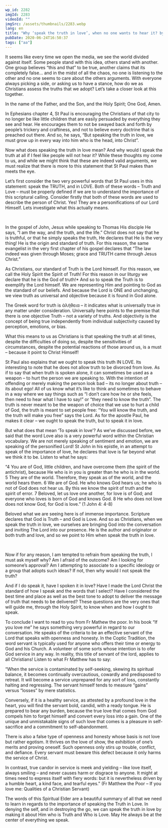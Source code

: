 ```yaml
---
wp_id: 2282
imgId: 2283
videoId: ""
imgSrc: /assets/thumbnails/2283.webp
lang: en
title: "Why ‘speak the truth in love’, when no one wants to hear it? by Fr. Anthony Mourad"
pubDate: 2020-06-24T16:50:37
tags: ["aa"]
---
```


<!-- page: 6 -->

<p>It seems like every time we open the media, we see the world divided against itself. Some people stand with this idea, others stand with another. One group believes “this and that” to be true, another claims that its completely false… and in the midst of all the chaos, no one is listening to the other and no one seems to care about the others arguments. With everyone always picking a side, or asking us to have a stance, how do we as Christians assess the truths that we adopt? Let’s take a closer look at this together.</p>
<p>In the name of the Father, and the Son, and the Holy Spirit; One God, Amen.</p>
<p>In Ephesians chapter 4, St Paul is encouraging the Christians of that city to no longer be like little children that are easily persuaded by everything they see and hear. He encourages them to not be swayed back and forth by people’s trickery and craftiness, and not to believe every doctrine that is preached out there. And so, he says, “But speaking the truth in love, we must grow up in every way into him who is the head, into Christ”.</p>
<p>Now what does speaking the truth in love mean? And why would I speak the truth at all if I feel like people will not hear it? While these thoughts my come to us, and while we might think that these are indeed valid arguments, we must realize that there is more to this statement that St Paul makes than meets the eye.</p>
<p>Let’s first consider the two very powerful words that St Paul uses in this statement: speak the TRUTH, and in LOVE. Both of these words – Truth and Love &#8211; must be properly defined if we are to understand the importance of this scriptural calling. Consider firstly that both of these words are used to describe the person of Christ. Yes! They are a personifications of our Lord Himself. Lets investigate what this actually means.</p>
<p>&nbsp;</p>
<p>In the gospel of John, Jesus while speaking to Thomas His disciple He says, “I am the way, and the truth, and the life.” Christ does not say that he is truthful, or that he simply speaks the truth, He declares that He is the very thing! He is the origin and standard of truth. For this reason, the same evangelist in the very first chapter of his gospel declares that “The law indeed was given through Moses; grace and TRUTH came through Jesus Christ.”</p>
<p>As Christians, our standard of Truth is the Lord himself. For this reason, we call the Holy Spirit the Spirit of Truth! For this reason in our liturgy we declare that he is the God of truth!* And so to speak the Truth is to exemplify the Lord himself. We are representing Him and pointing to God as the standard of our beliefs. And because the Lord is ONE and unchanging, we view truth as universal and objective because it is found in God alone.</p>
<p>The Greek word for truth is ἀλήθεια – it indicates what is universally true in any matter under consideration. Universally here points to the premise that there is one objective Truth – not a variety of truths. And objectivity is the concept of being true independently from individual subjectivity caused by perception, emotions, or bias.</p>
<p>What this means to us as Christians is that speaking the truth at all times, despite the difficulties of doing so, despite the sensitivities of circumstances, despite the potential reactions of those around us, is a must – because it point to Christ Himself!</p>
<p>St Paul also explains that we ought to speak this truth IN LOVE. Its interesting to note that he does not allow truth to be divorced from love. As if to say that when truth is spoken alone, it can sometimes be used as a weapon – to hurt the person we are speaking to. With the intention of offending or merely making the person look bad – its no longer about truth – its about ego! All of us know what it’s like to think and sometimes to behave in a way where we say things such as “I don’t care how he or she feels, then need to hear what I have to say!” or “they need to know the truth”. The truth is never meant to be the weapon of choice that we use to hurt a child of God, the truth is meant to set people free: “You will know the truth, and the truth will make you free” says the Lord. As for the apostle Paul, he makes it clear – we ought to speak the truth, but to speak it in love.</p>
<p>But what does that mean ‘To speak in love’? As we’ve discussed before, we said that the word Love also is a very powerful word within the Christian vocabulary. We are not merely speaking of sentiment and emotion, we are speaking of the personified Lord! St John in his epistle, in an attempt to speak of the importance of love, he declares that love is far beyond what we think it to be. Listen to what he says:</p>
<p>“4 You are of God, little children, and have overcome them (the spirit of the antichrist), because He who is in you is greater than he who is in the world. 5 They are of the world. Therefore, they speak as of the world, and the world hears them. 6 We are of God. He who knows God hears us; he who is not of God does not hear us. By this we know the spirit of truth and the spirit of error. 7 Beloved, let us love one another, for love is of God; and everyone who loves is born of God and knows God. 8 He who does not love does not know God, for God is love.” (1 John 4: 4-8)</p>
<p>Beloved what we are seeing here is of immense importance. Scripture declares that God is Truth – and God is Love. And so as Christians, when we speak the truth in love, we ourselves are bringing God into the conversation and inviting The Lord into our presence. He is the author and originator or both truth and love, and so we point to Him when speak the truth in love.</p>
<p>&nbsp;</p>
<p>Now if for any reason, I am tempted to refrain from speaking the truth, I must ask myself why? Am I afraid of the outcome? Am I looking for someone’s approval? Am I attempting to associate to a specific ideology or a group that adopts such ideas? If not, then why would I not speak the truth?</p>
<p>And if I do speak it, have I spoken it in love? Have I made the Lord Christ the standard of how I speak and the words that I select? Have I considered the best time and place as well as the best tone to adopt to deliver the message of truth that needs to be delivered? These questions are the very ones that will guide me, through the Holy Spirit, to know when and how I ought to speak.</p>
<p>To conclude I want to read to you from Fr Mathew the poor. In his book “If you love me” he says something very powerful in regard to our conversation. He speaks of the criteria to be an effective servant of the Lord that speaks with openness and honesty. In the Coptic Tradition, the word servant is typically used for anyone who offers their time or energy to God and his Church. A volunteer of some sorts whose intention is to ofer God service in any way. In reality, this title of servant of the lord, applies to all Christians! Listen to what Fr Matthew has to say:</p>
<p>“When the service is contaminated by self-seeking, skewing its spiritual balance, it becomes continually overcautious, cowardly and predisposed to retreat. It will become a service unprepared for any sort of loss, constantly halting and regressing. The servant himself tends to measure “gains” versus “losses” by mere statistics.</p>
<p>Conversely, if it is a healthy service, as attested by a profound love in the heart, you will find the servant bold, candid, with a ready tongue. He is prepared to bear any burden, because the true love that comes from God compels him to forget himself and convert every loss into a gain. One of the unique and unmistakable signs of such love that comes is a pleasure in self-sacrifice and a commitment to self-abandonment.</p>
<p>There is also a false type of openness and honesty whose basis is not love but rather egotism. It thrives on the love of show, the exhibition of one’s merits and proving oneself. Such openness only stirs up trouble, conflict, and defiance. Every servant must beware this defect because it only harms the service of Christ.</p>
<p>In contrast, true candor in service is meek and yielding – like love itself, always smiling – and never causes harm or disgrace to anyone. It might at times need to express itself with fiery words: but it is nevertheless driven by a humble heart, a kind face, and tearful eyes.” (Fr Matthew the Poor – If you love me: Qualities of a Christian Servant)</p>
<p>The words of this Spiritual Elder are a beautiful summary of all that we need to learn in regards to the importance of speaking the Truth in Love. In denying the self, and in destroying the go, we can speak the truth in love by making it about Him who is Truth and Who is Love. May He always be at the center of everything we speak.</p>
